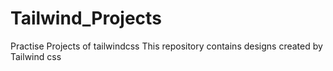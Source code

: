 # Tailwind_Projects
Practise Projects of tailwindcss
This repository contains designs created by Tailwind css
